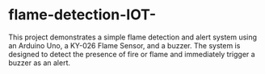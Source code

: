 # flame-detection-IOT-
This project demonstrates a simple flame detection and alert system using an Arduino Uno, a KY-026 Flame Sensor, and a buzzer. The system is designed to detect the presence of fire or flame and immediately trigger a buzzer as an alert.
